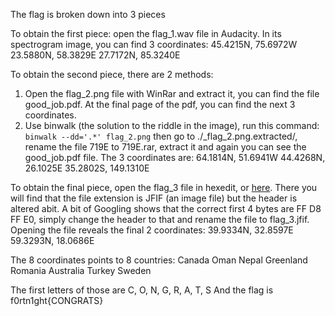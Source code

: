 The flag is broken down into 3 pieces

To obtain the first piece: open the flag_1.wav file in Audacity. In its spectrogram image, you can find 3 coordinates:
45.4215N, 75.6972W
23.5880N, 58.3829E
27.7172N, 85.3240E


To obtain the second piece, there are 2 methods:
1. Open the flag_2.png file with WinRar and extract it, you can find the file good_job.pdf. At the final page of the pdf, you can find the next 3 coordinates.
2. Use binwalk (the solution to the riddle in the image), run this command: `binwalk --dd='.*' flag_2.png` then go to ./_flag_2.png.extracted/, rename the file 719E to 719E.rar, extract it and again you can see the good_job.pdf file.
The 3 coordinates are:
64.1814N, 51.6941W
44.4268N, 26.1025E
35.2802S, 149.1310E  


To obtain the final piece, open the flag_3 file in hexedit, or [here](https://hexed.it/). There you will find that the file extension is JFIF (an image file) but the header is altered abit. A bit of Googling shows that the correct first 4 bytes are FF D8 FF E0, simply change the header to that and rename the file to flag_3.jfif. Opening the file reveals the final 2 coordinates:
39.9334N, 32.8597E
59.3293N, 18.0686E


The 8 coordinates points to 8 countries:
Canada
Oman
Nepal
Greenland
Romania
Australia
Turkey
Sweden

The first letters of those are C, O, N, G, R, A, T, S
And the flag is f0rtn1ght{CONGRATS}